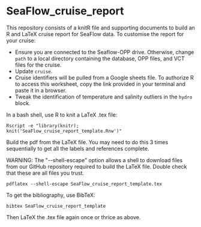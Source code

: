 # SeaFlow_cruise_report
This repository consists of a knitR file and supporting documents to build an R and LaTeX cruise report for SeaFlow data.  To customise the report for your cruise:
* Ensure you are connected to the Seaflow-OPP drive.  Otherwise, change `path` to a local directory containing the database, OPP files, and VCT files for the cruise.
* Update `cruise`. 
* Cruise identifiers will be pulled from a Google sheets file.  To authorize R to access this worksheet, copy the link provided in your terminal and paste it in a browser.
* Tweak the identification of temperature and salinity outliers in the `hydro` block.

In a bash shell, use R to knit a LaTeX .tex file:

```
Rscript -e "library(knitr); knit('SeaFlow_cruise_report_template.Rnw')"
```

Build the pdf from the LaTeX file.  You may need to do this 3 times sequentially to get all the labels and references complete.

WARNING:  The "--shell-escape" option allows a shell to download files from our GitHub repository required to build the LaTeX file.  Double check that these are all files you trust.    

```
pdflatex --shell-escape SeaFlow_cruise_report_template.tex
```

To get the bibliography, use BibTeX:

```
bibtex SeaFlow_cruise_report_template
```

Then LaTeX the .tex file again once or thrice as above.

